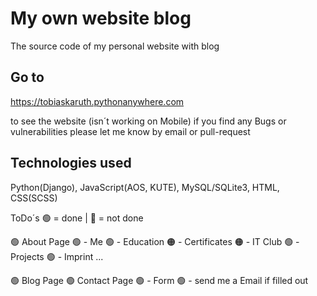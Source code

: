 # My own website blog
The source code of my personal website with blog

## Go to

  https://tobiaskaruth.pythonanywhere.com
  
to see the website (isn´t working on Mobile)
if you find any Bugs or vulnerabilities please let me know by email or pull-request

## Technologies used
Python(Django), JavaScript(AOS, KUTE), MySQL/SQLite3, HTML, CSS(SCSS)

ToDo´s
🟢 = done | 🔴 = not done

🟢 About Page
🟢  - Me
🟢  - Education
🟠  - Certificates
🟠  - IT Club
🟢  - Projects
🟢  - Imprint ...
  
🟢 Blog Page
🟢 Contact Page
🟢  - Form
🟢  - send me a Email if filled out 
